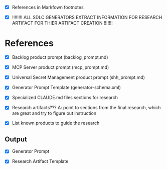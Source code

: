 
- [X] References in Markfown footnotes

- [X] !!!!!!!! ALL SDLC GENERATORS EXTRACT INFORMATION FOR RESEARCH ARTIFACT FOR THIER ARTIFACT CREATION !!!!!!!

# References
- [X] Backlog product prompt (backlog_prompt.md)
- [X] MCP Server product prompt (mcp_prompt.md)
- [X] Universal Secret Management product prompt (shh_prompt.md)
- [X] Generator Prompt Template (generator-schema.xml)
- [X] Specialized CLAUDE.md files sections for research

- [X] Research artifacts??? A: point to sections from the final research, which are great and try to figure out instruction

- [X] List known products to guide the research

## Output
- [X] Generator Prompt
- [X] Research Artifact Template

